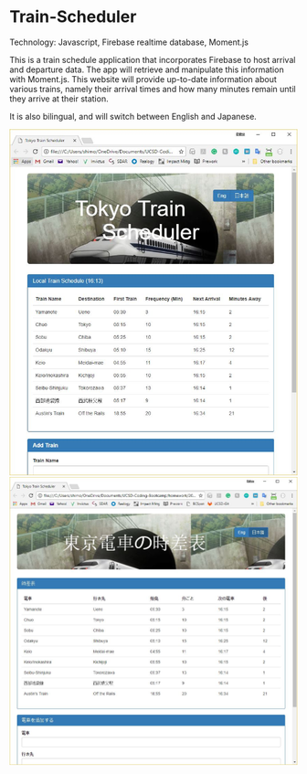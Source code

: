 # Train-Scheduler

Technology: Javascript, Firebase realtime database, Moment.js

This is  a train schedule application that incorporates Firebase to host arrival and departure data. The app will retrieve and manipulate this information with Moment.js. This website will provide up-to-date information about various trains, namely their arrival times and how many minutes remain until they arrive at their station.

It is also bilingual, and will switch between English and Japanese.

<img src="assets/images/Screenshot-eng.JPG">

<img src="assets/images/Screenshot-jpn.JPG">